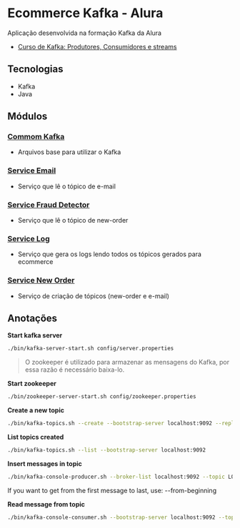 # Ecommerce Kafka - Alura

Aplicação desenvolvida na formação Kafka da Alura

- [Curso de Kafka: Produtores, Consumidores e streams](https://cursos.alura.com.br/course/kafka-introducao-a-streams-em-microservicos)

## Tecnologias

- Kafka
- Java

## Módulos

### [Commom Kafka](./commom-kafka)
- Arquivos base para utilizar o Kafka
### [Service Email](./service-email)
- Serviço que lê o tópico de e-mail
### [Service Fraud Detector](./service-fraud-detector)
- Serviço que lê o tópico de new-order
### [Service Log](./service-log)
- Serviço que gera os logs lendo todos os tópicos gerados para ecommerce
### [Service New Order](./service-new-order)
- Serviço de criação de tópicos (new-order e e-mail)

## Anotações

**Start kafka server**

```bash
./bin/kafka-server-start.sh config/server.properties
```

> O zookeeper é utilizado para armazenar as mensagens do Kafka, por essa razão é necessário baixa-lo.

**Start zookeeper**

```bash
./bin/zookeeper-server-start.sh config/zookeeper.properties
```

**Create a new topic**

```bash
./bin/kafka-topics.sh --create --bootstrap-server localhost:9092 --replication-factor 1 --partitions 1 --topic LOJA_NOVOPEDIDO
```

**List topics created**

```bash
./bin/kafka-topics.sh --list --bootstrap-server localhost:9092
```

**Insert messages in topic**

```bash
./bin/kafka-console-producer.sh --broker-list localhost:9092 --topic LOJA_NOVOPEDIDO
```

If you want to get from the first message to last, use: --from-beginning

**Read message from topic**

```bash
./bin/kafka-console-consumer.sh --bootstrap-server localhost:9092 --topic ECOMMERCE_NEW_ORDER --from-beginning
```